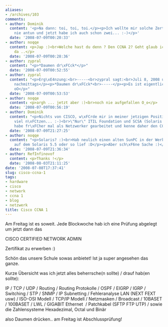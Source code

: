 ```yaml
---
aliases:
- /archives/103
comments:
- author: Dominik
  content: '<p>Na dann: toi, toi, toi.</p><p>Ich wollte mir solche Zertifizierungen
    nie antun und jetzt habe ich auch schon zwei... :-)</p>'
  date: '2008-07-09T00:20:33'
- author: noqqe
  content: <p>Jap :)<br>Welche hast du denn ? Den CCNA 2? Geht glaub ich nur um Routing
    da ..</p>
  date: '2008-07-09T00:28:36'
- author: zypral
  content: "<p>*Daumen dr\xFCck*</p>"
  date: '2008-07-09T00:52:55'
- author: zypral
  content: "<p>Erg\xE4nzung:<br>-----<br>zypral sagt:<br>Juli 8, 2008 um 8:52 Uhr
    nachmittags</p><p>*Daumen dr\xFCck*<br>-----</p><p>Es ist eigentlich 22:52 Uhr.
    oO</p>"
  date: '2008-07-09T00:53:53'
- author: noqqe
  content: <p>argh ... jetzt aber :)<br>noch nie aufgefallen O_o</p>
  date: '2008-07-09T00:56:19'
- author: Dominik
  content: "<p>Nichts von CISCO, w\xFCrde mir in meiner jetzigen Position auch nicht
    viel n\xFCtzen... :-)<br>\"Nur\" ITIL Foundation und SCSA (Solaris 10). Aber ich
    habe fr\xFCher mal als Netzwerker gearbeitet und kenne daher den CCNA Umfang.</p>"
  date: '2008-07-09T21:27:25'
- author: noqqe
  content: "<p>Solaris? :)<br>Hab neulich einen alten SunPC in der Werkstatt gefunden
    auf dem Solaris 5.5 oder so lief :D</p><p>Aber sch\xF6ne Sache :)</p>"
  date: '2008-07-09T21:36:34'
- author: RefInfinovof
  content: <p>Thanks !</p>
  date: '2008-08-03T21:11:25'
date: '2008-07-08T17:37:41'
slug: cisco-ccna-1
tags:
- hardware
- cisco
- network
- ccna 1
- blog
- netzwerk
title: Cisco CCNA 1
---
```


Am Freitag ist es soweit. Jede Blockwoche hab ich eine Prüfung abgelegt um
jetzt dann das

CISCO CERTIFIED NETWORK ADMIN

Zertifikat zu erwerben :)

Schön das unsere Schule sowas anbietet! Ist ja super angesehen das ganze.

Kurze Übersicht was ich jetzt alles beherrsche(n sollte) / drauf
hab(en sollte):

IP / TCP / UDP / Routing / Routing Protokolle / OSPF / EIGRP / IGRP /
Switching / STP / SNMP / IP Subnetting / Fehleranalyse LAN (NEXT FEXT usw)
/ ISO-OSI Modell / TCP/IP Modell / Netzmasken / Broadcast / 10BASET /
100BASET / LWL / GIGABIT Ethernet  / Patchkabel (SFTP FTP UTP) / sowie die
Zahlensysteme Hexadezimal, Octal und Binär

also Daumen drücken.. am Freitag ist Abschlussprüfung!